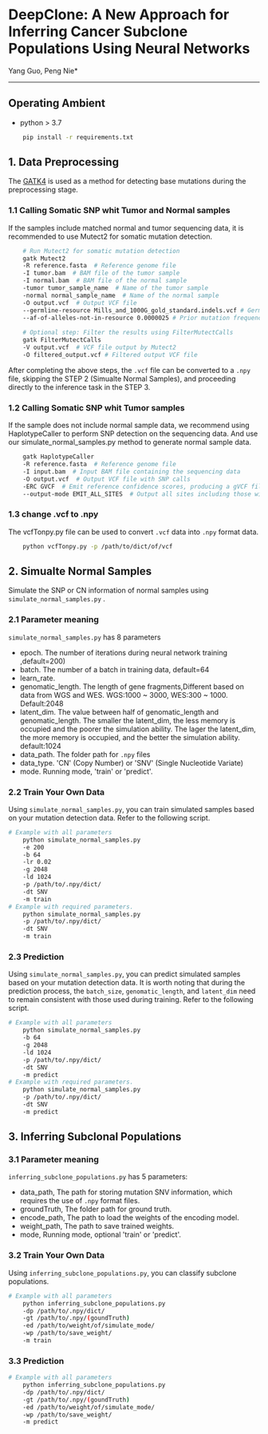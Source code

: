 # DeepClone: A New Approach for Inferring Cancer Subclone Populations Using Neural Networks
Yang Guo, Peng Nie*
***
## Operating Ambient
  - python > 3.7
```bash 
    pip install -r requirements.txt
```
## 1. Data Preprocessing
The [GATK4](https://github.com/broadinstitute/gatk) is used as a method for detecting base mutations during the preprocessing stage. 
### 1.1 Calling Somatic SNP whit Tumor and Normal samples
If the samples include matched normal and tumor sequencing data, it is recommended to use Mutect2 for somatic mutation detection.
```bash
    # Run Mutect2 for somatic mutation detection
    gatk Mutect2 
    -R reference.fasta  # Reference genome file
    -I tumor.bam  # BAM file of the tumor sample
    -I normal.bam  # BAM file of the normal sample
    -tumor tumor_sample_name  # Name of the tumor sample
    -normal normal_sample_name  # Name of the normal sample
    -O output.vcf  # Output VCF file
    --germline-resource Mills_and_1000G_gold_standard.indels.vcf # Germline variant resource file for filtering
    --af-of-alleles-not-in-resource 0.0000025 # Prior mutation frequency for alleles not in the resource file
    
    # Optional step: Filter the results using FilterMutectCalls
    gatk FilterMutectCalls 
    -V output.vcf  # VCF file output by Mutect2
    -O filtered_output.vcf # Filtered output VCF file
```
After completing the above steps, the ```.vcf``` file can be converted to a ```.npy``` file, skipping the STEP 2 (Simualte Normal Samples), and proceeding directly to the inference task in the STEP 3.
### 1.2 Calling Somatic SNP whit Tumor samples
If the sample does not include normal sample data, we recommend using HaplotypeCaller to perform SNP detection on the sequencing data. And use our simulate_normal_samples.py method to generate normal sample data.
```bash
    gatk HaplotypeCaller 
    -R reference.fasta  # Reference genome file
    -I input.bam  # Input BAM file containing the sequencing data
    -O output.vcf  # Output VCF file with SNP calls
    -ERC GVCF  # Emit reference confidence scores, producing a gVCF file
    --output-mode EMIT_ALL_SITES  # Output all sites including those without mutations
```

### 1.3 change .vcf to .npy
The vcfTonpy.py file can be used to convert ```.vcf``` data into ```.npy``` format data.
```bash
    python vcfTonpy.py -p /path/to/dict/of/vcf
```
## 2. Simualte Normal Samples
Simulate the SNP or CN information of normal samples using ```simulate_normal_samples.py``` .

### 2.1 Parameter meaning
```simulate_normal_samples.py``` has 8 parameters
  - epoch. The number of iterations during neural network training ,default=200)
  - batch. The number of a batch in training data, default=64
  - learn_rate.
  - genomatic_length. The length of gene fragments,Different based on data from WGS and WES. WGS:1000 ~ 3000, WES:300 ~ 1000. Default:2048
  - latent_dim. The value between half of genomatic_length and genomatic_length. The smaller the latent_dim, the less memory is occupied and the poorer the simulation ability. The lager the latent_dim, the more memory is occupied, and the better the simulation ability. default:1024
  - data_path. The folder path for ```.npy``` files
  - data_type. 'CN' (Copy Number) or 'SNV' (Single Nucleotide Variate)
  - mode. Running mode, 'train' or 'predict'.

### 2.2 Train Your Own Data
Using ```simulate_normal_samples.py```, you can train simulated samples based on your mutation detection data. Refer to the following script.
```bash
# Example with all parameters
    python simulate_normal_samples.py 
    -e 200 
    -b 64 
    -lr 0.02 
    -g 2048 
    -ld 1024 
    -p /path/to/.npy/dict/ 
    -dt SNV
    -m train 
# Example with required parameters.
    python simulate_normal_samples.py 
    -p /path/to/.npy/dict/ 
    -dt SNV
    -m train 
```
### 2.3 Prediction
Using ```simulate_normal_samples.py```, you can predict simulated samples based on your mutation detection data. 
It is worth noting that during the prediction process, the ```batch_size```, ```genomatic_length```, and ```latent_dim``` need to remain consistent with those used during training.
Refer to the following script.
```bash
# Example with all parameters
    python simulate_normal_samples.py 
    -b 64 
    -g 2048 
    -ld 1024 
    -p /path/to/.npy/dict/ 
    -dt SNV
    -m predict 
# Example with required parameters.
    python simulate_normal_samples.py 
    -p /path/to/.npy/dict/ 
    -dt SNV
    -m predict 
```
## 3. Inferring Subclonal Populations

### 3.1 Parameter meaning
```inferring_subclone_populations.py``` has 5 parameters:
  - data_path, The path for storing mutation SNV information, which requires the use of ```.npy``` format files. 
  - groundTruth, The folder path for ground truth.
  - encode_path, The path to load the weights of the encoding model.
  - weight_path, The path to save trained weights.
  - mode, Running mode, optional 'train' or 'predict'.

### 3.2 Train Your Own Data
Using ```inferring_subclone_populations.py```, you can classify subclone populations.
```bash
# Example with all parameters
    python inferring_subclone_populations.py 
    -dp /path/to/.npy/dict/ 
    -gt /path/to/.npy/(goundTruth)
    -ed /path/to/weight/of/simulate_mode/
    -wp /path/to/save_weight/
    -m train
```
### 3.3 Prediction
```bash
# Example with all parameters
    python inferring_subclone_populations.py 
    -dp /path/to/.npy/dict/ 
    -gt /path/to/.npy/(goundTruth)
    -ed /path/to/weight/of/simulate_mode/
    -wp /path/to/save_weight/
    -m predict
```